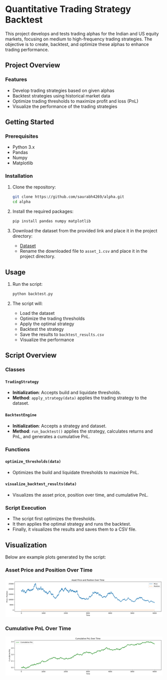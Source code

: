 # Quantitative Trading Strategy Backtest

This project develops and tests trading alphas for the Indian and US equity markets, focusing on medium to high-frequency trading strategies. The objective is to create, backtest, and optimize these alphas to enhance trading performance.

## Project Overview

### Features
- Develop trading strategies based on given alphas
- Backtest strategies using historical market data
- Optimize trading thresholds to maximize profit and loss (PnL)
- Visualize the performance of the trading strategies

## Getting Started

### Prerequisites
- Python 3.x
- Pandas
- Numpy
- Matplotlib

### Installation
1. Clone the repository:
   ```sh
   git clone https://github.com/saurabh4269/alpha.git
   cd alpha
   ```

2. Install the required packages:
   ```sh
   pip install pandas numpy matplotlib
   ```

3. Download the dataset from the provided link and place it in the project directory:
   - [Dataset](https://drive.google.com/drive/folders/16axvSf2EcE54KH1VIrzoOX-O72tiHFpP?usp=sharing)
   - Rename the downloaded file to `asset_1.csv` and place it in the project directory.

## Usage

1. Run the script:
   ```sh
   python backtest.py
   ```

2. The script will:
   - Load the dataset
   - Optimize the trading thresholds
   - Apply the optimal strategy
   - Backtest the strategy
   - Save the results to `backtest_results.csv`
   - Visualize the performance

## Script Overview

### Classes

#### `TradingStrategy`
- **Initialization**: Accepts build and liquidate thresholds.
- **Method**: `apply_strategy(data)` applies the trading strategy to the dataset.

#### `BacktestEngine`
- **Initialization**: Accepts a strategy and dataset.
- **Method**: `run_backtest()` applies the strategy, calculates returns and PnL, and generates a cumulative PnL.

### Functions

#### `optimize_thresholds(data)`
- Optimizes the build and liquidate thresholds to maximize PnL.

#### `visualize_backtest_results(data)`
- Visualizes the asset price, position over time, and cumulative PnL.

### Script Execution

- The script first optimizes the thresholds.
- It then applies the optimal strategy and runs the backtest.
- Finally, it visualizes the results and saves them to a CSV file.

## Visualization

Below are example plots generated by the script:

### Asset Price and Position Over Time

![Price and Position](backtest_results_price_position.png)

### Cumulative PnL Over Time

![Cumulative PnL](backtest_results_cumulative_pnl.png)
